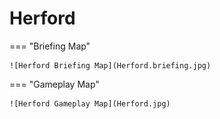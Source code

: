 # Herford

=== "Briefing Map"

    ![Herford Briefing Map](Herford.briefing.jpg)

=== "Gameplay Map"

    ![Herford Gameplay Map](Herford.jpg)
